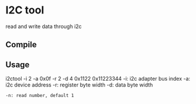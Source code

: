 # I2C tool

read and write data through i2c

## Compile

## Usage
i2ctool -i 2 -a 0x0f -r 2 -d 4  0x1122 0x11223344
	-i: i2c adapter bus index
	-a: i2c device address
	-r: register byte width
	-d: data byte width

	-n: read number, default 1
